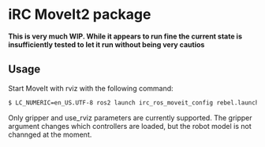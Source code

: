 # iRC MoveIt2 package

**This is very much WIP. While it appears to run fine the current state is insufficiently tested to let it run without being very cautios**

## Usage
Start MoveIt with rviz with the following command:

``` bash
$ LC_NUMERIC=en_US.UTF-8 ros2 launch irc_ros_moveit_config rebel.launch.py gripper:="ext_dio_gripper"
```

Only gripper and use_rviz parameters are currently supported. The gripper argument changes which controllers are loaded, but the robot model is not channged at the moment.